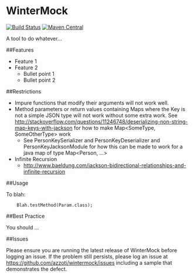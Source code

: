 WinterMock
==========

[![Build Status](https://travis-ci.org/azzoti/wintermock.svg?branch=master)](https://travis-ci.org/azzoti/wintermock)
[![Maven Central](https://maven-badges.herokuapp.com/maven-central/org.lazyluke/wintermock/badge.svg)](https://maven-badges.herokuapp.com/maven-central/org.lazyluke/wintermock)

A tool to do whatever...


##Features

- Feature 1
- Feature 2 
  - Bullet point 1
  - Bullet point 2
  
##Restrictions
- Impure functions that modify their arguments will not work well. 
- Method parameters or return values containing Maps where the Key is not a simple JSON type will not work without some extra work.  See http://stackoverflow.com/questions/11246748/deserializing-non-string-map-keys-with-jackson for how to make Map<SomeType, SomeOtherType> work
  - See PersonKeySerializer and PersonKeyDeserializer and PersonKeyJacksonModule for how this can be made to work for a java map of type Map<Person, ...>
- Infinite Recursion
  - http://www.baeldung.com/jackson-bidirectional-relationships-and-infinite-recursion

##Usage

To blah:

```
    Blah.testMethod(Param.class);
```


##Best Practice

You should ... 



##Issues

Please ensure you are running the latest release of WinterMock before logging an issue.
If the problem still persists, please log an issue at https://github.com/azzoti/wintermock/issues including a sample that demonstrates the defect.
